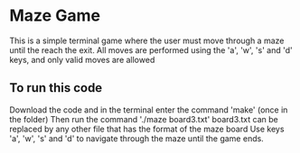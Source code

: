 # Maze Game

This is a simple terminal game where the user must move through a maze until the reach the exit. All moves are performed using the 'a', 'w', 's' and 'd' keys, and only valid moves are allowed

## To run this code
Download the code and in the terminal enter the command 'make' (once in the folder)
Then run the command './maze board3.txt'
board3.txt can be replaced by any other file that has the format of the maze board
Use keys 'a', 'w', 's' and 'd' to navigate through the maze until the game ends.
